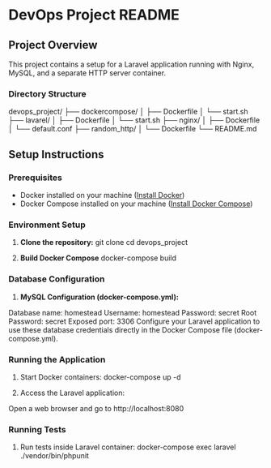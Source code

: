 # DevOps Project README

## Project Overview

This project contains a setup for a Laravel application running with Nginx, MySQL, and a separate HTTP server container.

### Directory Structure
devops_project/
├── dockercompose/
│ ├── Dockerfile
│ └── start.sh
├── lavarel/
│ ├── Dockerfile
│ └── start.sh
├── nginx/
│ ├── Dockerfile
│ └── default.conf
├── random_http/
│ └── Dockerfile
└── README.md

## Setup Instructions

### Prerequisites

- Docker installed on your machine ([Install Docker](https://docs.docker.com/get-docker/))
- Docker Compose installed on your machine ([Install Docker Compose](https://docs.docker.com/compose/install/))

### Environment Setup

1. **Clone the repository:**
   git clone <repository-url>
   cd devops_project
   
1. **Build Docker Compose**
   docker-compose build

### Database Configuration
1. **MySQL Configuration (docker-compose.yml):**

Database name: homestead
Username: homestead
Password: secret
Root Password: secret
Exposed port: 3306
Configure your Laravel application to use these database credentials directly in the Docker Compose file (docker-compose.yml).

### Running the Application
1. Start Docker containers:
docker-compose up -d

2. Access the Laravel application:

Open a web browser and go to http://localhost:8080

### Running Tests
1. Run tests inside Laravel container:
docker-compose exec laravel ./vendor/bin/phpunit


